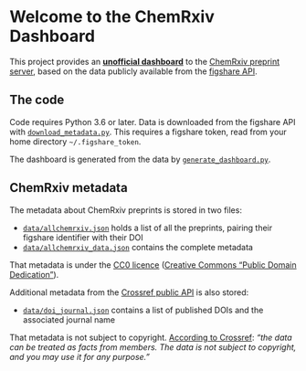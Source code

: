 # Welcome to the ChemRxiv Dashboard

This project provides an **[unofficial dashboard](https://chemrxiv-dashboard.github.io)** to the [ChemRxiv preprint server](https://chemrxiv.org), based on the data publicly available from the [figshare API](https://docs.figshare.com).

## The code

Code requires Python 3.6 or later. Data is downloaded from the figshare API with [`download_metadata.py`](download_metadata.py). This requires a figshare token, read from your home directory `~/.figshare_token`.

The dashboard is generated from the data by [`generate_dashboard.py`](generate_dashboard.py).

## ChemRxiv metadata

The metadata about ChemRxiv preprints is stored in two files:
- [`data/allchemrxiv.json`](data/allchemrxiv.json) holds a list of all the preprints, pairing their figshare identifier with their DOI
- [`data/allchemrxiv_data.json`](data/allchemrxiv_data.json) contains the complete metadata

That metadata is under the [CC0 licence](https://knowledge.figshare.com/articles/item/copyright-and-licence-policy) ([Creative Commons “Public Domain Dedication”](https://creativecommons.org/publicdomain/zero/1.0/)).

Additional metadata from the [Crossref public API](https://www.crossref.org/education/retrieve-metadata/rest-api/) is also stored:
- [`data/doi_journal.json`](data/doi_journal.json) contains a list of published DOIs and the associated journal name

That metadata is not subject to copyright. [According to Crossref](https://www.crossref.org/education/retrieve-metadata/rest-api/): _“the data can be treated as facts from members. The data is not subject to copyright, and you may use it for any purpose.”_
